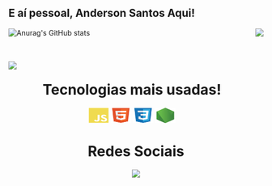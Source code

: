 
## E aí pessoal, Anderson Santos Aqui!

<div>
  
  ![Anurag's GitHub stats](https://github-readme-stats.vercel.app/api?username=AndersonSantoos&show_icons=true&theme=transparent)
  <img align="right" height="180em" src="https://github-readme-stats.vercel.app/api/top-langs/?username=AndersonSantoos&layout=compact&langs_count=16&theme=tokyonight"/>
</div>
<br>

<div  align="center"> 
  <div style="display: inline_block"><br>
    <img src="https://github.com/AndersonSantoos/AndersonSantoos/assets/110641610/86f144a9-712d-48fc-8031-75bd9a8aee4f" width="400px" align="left">
    <h1 align="center">Tecnologias mais usadas!</h1>
    <img align="center" height="30" width="40" alt="js-icon"  src="https://raw.githubusercontent.com/devicons/devicon/master/icons/javascript/javascript-plain.svg">
    <img align="center" height="30" width="40" alt="html-icon" src="https://raw.githubusercontent.com/devicons/devicon/master/icons/html5/html5-original.svg">
    <img align="center" height="30" width="40" alt="css-icon" src="https://raw.githubusercontent.com/devicons/devicon/master/icons/css3/css3-original.svg">
    <img align="center" height="30" width="40" alt="nodejs-icon" src="https://raw.githubusercontent.com/devicons/devicon/master/icons/nodejs/nodejs-original.svg">
    <div align="center">

  <h1 align="center">Redes Sociais</h1>
    <a href="https://www.linkedin.com/in/anderson-dos-santos-5a5154226/" alt="Linkedin">
  <img src="https://img.shields.io/badge/-Linkedin-0e76a8?style=for-the-badge&logo=Linkedin&logoColor=white&link=https://www.linkedin.com/in/keidsonroby/" /></a>
</div>
  
  
</div>





























